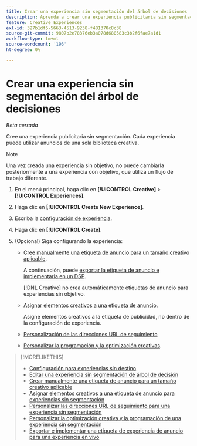 ```yaml
---
title: Crear una experiencia sin segmentación del árbol de decisiones
description: Aprenda a crear una experiencia publicitaria sin segmentación.
feature: Creative Experiences
exl-id: 327b1df5-5663-4513-9238-f481370c8c38
source-git-commit: 9807b2e78376eb3a078d680583c3b2f6fae7a1d1
workflow-type: tm+mt
source-wordcount: '196'
ht-degree: 0%

---
```


# Crear una experiencia sin segmentación del árbol de decisiones

*Beta cerrada*

Cree una experiencia publicitaria sin segmentación. Cada experiencia puede utilizar anuncios de una sola biblioteca creativa.

>[!NOTE]
>
> Una vez creada una experiencia sin objetivo, no puede cambiarla posteriormente a una experiencia con objetivo, que utiliza un flujo de trabajo diferente.

1. En el menú principal, haga clic en **[!UICONTROL Creative]** > **[!UICONTROL Experiences]**.

1. Haga clic en **[!UICONTROL Create New Experience]**.

1. Escriba la [configuración de experiencia](experience-settings-no-targeting.md).

1. Haga clic en **[!UICONTROL Create]**.

1. (Opcional) Siga configurando la experiencia:

   * [Cree manualmente una etiqueta de anuncio para un tamaño creativo aplicable](experience-tag-create-manually.md).

     A continuación, puede [exportar la etiqueta de anuncio e implementarla en un DSP](/help/creative/experiences/experience-tag-export.md).

     [!DNL Creative] no crea automáticamente etiquetas de anuncio para experiencias sin objetivo.

   * [Asignar elementos creativos a una etiqueta de anuncio](experience-tag-assign-creatives.md).

     Asigne elementos creativos a la etiqueta de publicidad, no dentro de la configuración de experiencia.

   * [Personalización de las direcciones URL de seguimiento](experience-tracking-urls-no-targeting.md)

   * [Personalizar la programación y la optimización creativas](experience-optimization-scheduling-no-targeting.md).

>[!MORELIKETHIS]
>
>* [Configuración para experiencias sin destino](experience-settings-no-targeting.md)
>* [Editar una experiencia sin segmentación de árbol de decisión](experience-edit-no-targeting.md)
>* [Crear manualmente una etiqueta de anuncio para un tamaño creativo aplicable](/help/creative/experiences/experience-tag-create-manually.md)
>* [Asignar elementos creativos a una etiqueta de anuncio para experiencias sin segmentación](experience-tag-assign-creatives.md)
>* [Personalizar las direcciones URL de seguimiento para una experiencia sin segmentación](/help/creative/experiences/experience-tracking-urls-no-targeting.md)
>* [Personalizar la optimización creativa y la programación de una experiencia sin segmentación](/help/creative/experiences/experience-optimization-scheduling-no-targeting.md)
>* [Exportar e implementar una etiqueta de experiencia de anuncio para una experiencia en vivo](/help/creative/experiences/experience-tag-export.md)

